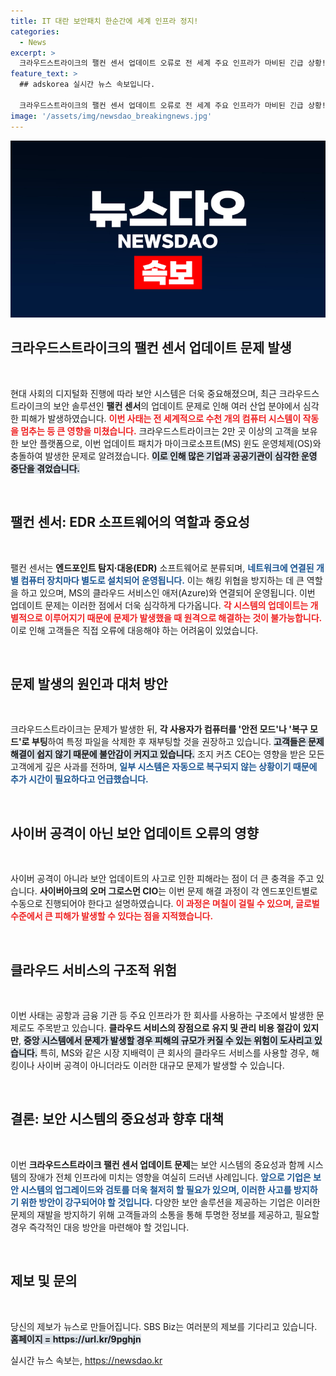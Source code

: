 ```yaml
---
title: IT 대란 보안패치 한순간에 세계 인프라 정지!
categories:
  - News
excerpt: >
  크라우드스트라이크의 팰컨 센서 업데이트 오류로 전 세계 주요 인프라가 마비된 긴급 상황! 공항과 은행이 동시에 영향을 받으며, 수백만 대의 컴퓨터가 블루스크린에 갇혔습니다. 지금 클릭해 자세한 내용을 확인하세요!
feature_text: >
  ## adskorea 실시간 뉴스 속보입니다.

  크라우드스트라이크의 팰컨 센서 업데이트 오류로 전 세계 주요 인프라가 마비된 긴급 상황! 공항과 은행이 동시에 영향을 받으며, 수백만 대의 컴퓨터가 블루스크린에 갇혔습니다. 지금 클릭해 자세한 내용을 확인하세요!
image: '/assets/img/newsdao_breakingnews.jpg'
---
```


<p><img src="/assets/img/newsdao_breakingnews.jpg" alt="adskorea 속보" /></p>

<h2 data-ke-size="size26">크라우드스트라이크의 팰컨 센서 업데이트 문제 발생</h2>

<p data-ke-size="size16">&nbsp;</p>

<p>현대 사회의 디지털화 진행에 따라 보안 시스템은 더욱 중요해졌으며, 최근 크라우드스트라이크의 보안 솔루션인 <b>팰컨 센서</b>의 업데이트 문제로 인해 여러 산업 분야에서 심각한 피해가 발생하였습니다. <b><span style="color: #ee2323;">이번 사태는 전 세계적으로 수천 개의 컴퓨터 시스템이 작동을 멈추는 등 큰 영향을 미쳤습니다.</span></b> 크라우드스트라이크는 2만 곳 이상의 고객을 보유한 보안 플랫폼으로, 이번 업데이트 패치가 마이크로소프트(MS) 윈도 운영체제(OS)와 충돌하여 발생한 문제로 알려졌습니다. <b><span style="background-color: #21538527;">이로 인해 많은 기업과 공공기관이 심각한 운영 중단을 겪었습니다.</span></b></p>

<p data-ke-size="size16">&nbsp;</p>

<h2 data-ke-size="size26">팰컨 센서: EDR 소프트웨어의 역할과 중요성</h2>

<p data-ke-size="size16">&nbsp;</p>

<p>팰컨 센서는 <b>엔드포인트 탐지·대응(EDR)</b> 소프트웨어로 분류되며, <b><span style="color: #1a5490;">네트워크에 연결된 개별 컴퓨터 장치마다 별도로 설치되어 운영됩니다.</span></b> 이는 해킹 위협을 방지하는 데 큰 역할을 하고 있으며, MS의 클라우드 서비스인 애저(Azure)와 연결되어 운영됩니다. 이번 업데이트 문제는 이러한 점에서 더욱 심각하게 다가옵니다. <b><span style="color: #ee2323;">각 시스템의 업데이트는 개별적으로 이루어지기 때문에 문제가 발생했을 때 원격으로 해결하는 것이 불가능합니다.</span></b> 이로 인해 고객들은 직접 오류에 대응해야 하는 어려움이 있었습니다. </p>

<p data-ke-size="size16">&nbsp;</p>

<h2 data-ke-size="size26">문제 발생의 원인과 대처 방안</h2>

<p data-ke-size="size16">&nbsp;</p>

<p>크라우드스트라이크는 문제가 발생한 뒤, <b>각 사용자가 컴퓨터를 '안전 모드'나 '복구 모드'로 부팅</b>하여 특정 파일을 삭제한 후 재부팅할 것을 권장하고 있습니다. <b><span style="background-color: #21538527;">고객들은 문제 해결이 쉽지 않기 때문에 불안감이 커지고 있습니다.</span></b> 조지 커츠 CEO는 영향을 받은 모든 고객에게 깊은 사과를 전하며, <b><span style="color: #1a5490;">일부 시스템은 자동으로 복구되지 않는 상황이기 때문에 추가 시간이 필요하다고 언급했습니다.</span></b></p>

<p data-ke-size="size16">&nbsp;</p>

<h2 data-ke-size="size26">사이버 공격이 아닌 보안 업데이트 오류의 영향</h2>

<p data-ke-size="size16">&nbsp;</p>

<p>사이버 공격이 아니라 보안 업데이트의 사고로 인한 피해라는 점이 더 큰 충격을 주고 있습니다. <b>사이버아크의 오머 그로스먼 CIO</b>는 이번 문제 해결 과정이 각 엔드포인트별로 수동으로 진행되어야 한다고 설명하였습니다. <b><span style="color: #ee2323;">이 과정은 며칠이 걸릴 수 있으며, 글로벌 수준에서 큰 피해가 발생할 수 있다는 점을 지적했습니다.</span></b></p>

<p data-ke-size="size16">&nbsp;</p>

<h2 data-ke-size="size26">클라우드 서비스의 구조적 위험</h2>

<p data-ke-size="size16">&nbsp;</p>

<p>이번 사태는 공항과 금융 기관 등 주요 인프라가 한 회사를 사용하는 구조에서 발생한 문제로도 주목받고 있습니다. <b>클라우드 서비스의 장점으로 유지 및 관리 비용 절감이 있지만</b>, <b><span style="background-color: #21538527;">중앙 시스템에서 문제가 발생할 경우 피해의 규모가 커질 수 있는 위험이 도사리고 있습니다.</span></b> 특히, MS와 같은 시장 지배력이 큰 회사의 클라우드 서비스를 사용할 경우, 해킹이나 사이버 공격이 아니더라도 이러한 대규모 문제가 발생할 수 있습니다. </p>

<p data-ke-size="size16">&nbsp;</p>

<h2 data-ke-size="size26">결론: 보안 시스템의 중요성과 향후 대책</h2>

<p data-ke-size="size16">&nbsp;</p>

<p>이번 <b>크라우드스트라이크 팰컨 센서 업데이트 문제</b>는 보안 시스템의 중요성과 함께 시스템의 장애가 전체 인프라에 미치는 영향을 여실히 드러낸 사례입니다. <b><span style="color: #1a5490;">앞으로 기업은 보안 시스템의 업그레이드와 검토를 더욱 철저히 할 필요가 있으며, 이러한 사고를 방지하기 위한 방안이 강구되어야 할 것입니다.</span></b> 다양한 보안 솔루션을 제공하는 기업은 이러한 문제의 재발을 방지하기 위해 고객들과의 소통을 통해 투명한 정보를 제공하고, 필요할 경우 즉각적인 대응 방안을 마련해야 할 것입니다. </p>

<p data-ke-size="size16">&nbsp;</p>

<h2 data-ke-size="size26">제보 및 문의</h2>

<p data-ke-size="size16">&nbsp;</p>

<p>당신의 제보가 뉴스로 만들어집니다. SBS Biz는 여러분의 제보를 기다리고 있습니다. <b><span style="background-color: #21538527;">홈페이지 = https://url.kr/9pghjn</span></b></p>
실시간 뉴스 속보는, <a href="https://newsdao.kr" rel="dofollow">https://newsdao.kr</a>


